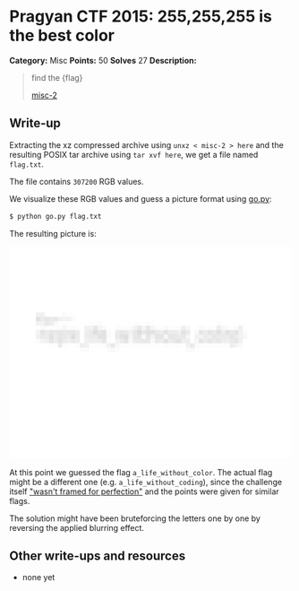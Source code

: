 # Pragyan CTF 2015: 255,255,255 is the best color

**Category:** Misc
**Points:** 50
**Solves** 27
**Description:**

> find the {flag}
>
> [misc-2](misc-2)

## Write-up

Extracting the xz compressed archive using `unxz < misc-2 > here` and the resulting POSIX tar archive using `tar xvf here`, we get a file named `flag.txt`.

The file contains `307200` RGB values.

We visualize these RGB values and guess a picture format using [go.py](go.py):

```bash
$ python go.py flag.txt
```

The resulting picture is:

![](out.bmp)

At this point we guessed the flag `a_life_without_color`. The actual flag might be a different one (e.g. `a_life_without_coding`), since the challenge itself ["wasn't framed for perfection"](https://ctf.pragyan.org/home) and the points were given for similar flags.

The solution might have been bruteforcing the letters one by one by reversing the applied blurring effect.

## Other write-ups and resources

* none yet
